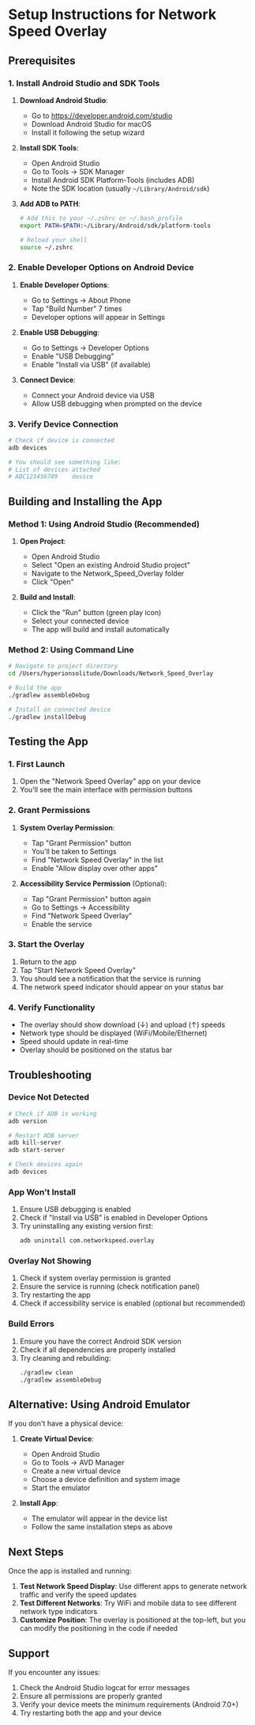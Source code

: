 # Setup Instructions for Network Speed Overlay

## Prerequisites

### 1. Install Android Studio and SDK Tools

1. **Download Android Studio**:
   - Go to https://developer.android.com/studio
   - Download Android Studio for macOS
   - Install it following the setup wizard

2. **Install SDK Tools**:
   - Open Android Studio
   - Go to Tools → SDK Manager
   - Install Android SDK Platform-Tools (includes ADB)
   - Note the SDK location (usually `~/Library/Android/sdk`)

3. **Add ADB to PATH**:
   ```bash
   # Add this to your ~/.zshrc or ~/.bash_profile
   export PATH=$PATH:~/Library/Android/sdk/platform-tools
   
   # Reload your shell
   source ~/.zshrc
   ```

### 2. Enable Developer Options on Android Device

1. **Enable Developer Options**:
   - Go to Settings → About Phone
   - Tap "Build Number" 7 times
   - Developer options will appear in Settings

2. **Enable USB Debugging**:
   - Go to Settings → Developer Options
   - Enable "USB Debugging"
   - Enable "Install via USB" (if available)

3. **Connect Device**:
   - Connect your Android device via USB
   - Allow USB debugging when prompted on the device

### 3. Verify Device Connection

```bash
# Check if device is connected
adb devices

# You should see something like:
# List of devices attached
# ABC123456789    device
```

## Building and Installing the App

### Method 1: Using Android Studio (Recommended)

1. **Open Project**:
   - Open Android Studio
   - Select "Open an existing Android Studio project"
   - Navigate to the Network_Speed_Overlay folder
   - Click "Open"

2. **Build and Install**:
   - Click the "Run" button (green play icon)
   - Select your connected device
   - The app will build and install automatically

### Method 2: Using Command Line

```bash
# Navigate to project directory
cd /Users/hyperionsolitude/Downloads/Network_Speed_Overlay

# Build the app
./gradlew assembleDebug

# Install on connected device
./gradlew installDebug
```

## Testing the App

### 1. First Launch
1. Open the "Network Speed Overlay" app on your device
2. You'll see the main interface with permission buttons

### 2. Grant Permissions
1. **System Overlay Permission**:
   - Tap "Grant Permission" button
   - You'll be taken to Settings
   - Find "Network Speed Overlay" in the list
   - Enable "Allow display over other apps"

2. **Accessibility Service Permission** (Optional):
   - Tap "Grant Permission" button again
   - Go to Settings → Accessibility
   - Find "Network Speed Overlay"
   - Enable the service

### 3. Start the Overlay
1. Return to the app
2. Tap "Start Network Speed Overlay"
3. You should see a notification that the service is running
4. The network speed indicator should appear on your status bar

### 4. Verify Functionality
- The overlay should show download (↓) and upload (↑) speeds
- Network type should be displayed (WiFi/Mobile/Ethernet)
- Speed should update in real-time
- Overlay should be positioned on the status bar

## Troubleshooting

### Device Not Detected
```bash
# Check if ADB is working
adb version

# Restart ADB server
adb kill-server
adb start-server

# Check devices again
adb devices
```

### App Won't Install
1. Ensure USB debugging is enabled
2. Check if "Install via USB" is enabled in Developer Options
3. Try uninstalling any existing version first:
   ```bash
   adb uninstall com.networkspeed.overlay
   ```

### Overlay Not Showing
1. Check if system overlay permission is granted
2. Ensure the service is running (check notification panel)
3. Try restarting the app
4. Check if accessibility service is enabled (optional but recommended)

### Build Errors
1. Ensure you have the correct Android SDK version
2. Check if all dependencies are properly installed
3. Try cleaning and rebuilding:
   ```bash
   ./gradlew clean
   ./gradlew assembleDebug
   ```

## Alternative: Using Android Emulator

If you don't have a physical device:

1. **Create Virtual Device**:
   - Open Android Studio
   - Go to Tools → AVD Manager
   - Create a new virtual device
   - Choose a device definition and system image
   - Start the emulator

2. **Install App**:
   - The emulator will appear in the device list
   - Follow the same installation steps as above

## Next Steps

Once the app is installed and running:

1. **Test Network Speed Display**: Use different apps to generate network traffic and verify the speed updates
2. **Test Different Networks**: Try WiFi and mobile data to see different network type indicators
3. **Customize Position**: The overlay is positioned at the top-left, but you can modify the positioning in the code if needed

## Support

If you encounter any issues:
1. Check the Android Studio logcat for error messages
2. Ensure all permissions are properly granted
3. Verify your device meets the minimum requirements (Android 7.0+)
4. Try restarting both the app and your device
